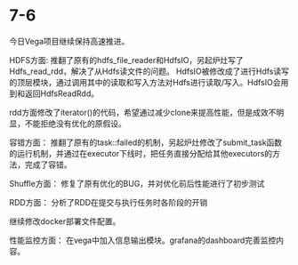 # 7-6

今日Vega项目继续保持高速推进。

HDFS方面:
推翻了原有的hdfs_file_reader和HdfsIO，另起炉灶写了Hdfs_read_rdd，解决了从Hdfs读文件的问题。
HdfsIO被修改成了进行Hdfs读写的顶层模块，通过调用其中的读取和写入方法对Hdfs进行读取/写入。HdfsIO会用到和返回HdfsReadRdd。

rdd方面修改了iterator()的代码，希望通过减少clone来提高性能，但是成效不明显，不能拒绝没有优化的原假设。

容错方面：
推翻了原有的task::failed的机制，另起炉灶修改了submit_task函数的运行机制，并通过在executor下线时，把任务直接分配给其他executors的方法，完成了容错。

Shuffle方面：
修复了原有优化的BUG，并对优化前后性能进行了初步测试

RDD方面：
分析了RDD在提交与执行任务时各阶段的开销

继续修改docker部署文件配置。

性能监控方面：
在vega中加入信息输出模块。grafana的dashboard完善监控内容。